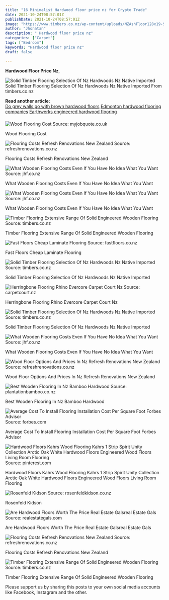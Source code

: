```yaml
---
title: "16 Minimalist Hardwood floor price nz for Crypto Trade"
date: 2021-10-24T08:57:01Z
publishDate: 2021-10-24T08:57:01Z
image: "https://www.timbers.co.nz/wp-content/uploads/NZAshFloor128x19-Scarborough.jpg"
author: "Jhonatan"
description: " Hardwood floor price nz"
categories: ["Carpet"]
tags: ["Bedroom"]
keywords: "Hardwood floor price nz"
draft: false

---
```

<!-- Head tag Code -->
**Hardwood Floor Price Nz**, 

![Solid Timber Flooring Selection Of Nz Hardwoods Nz Native Imported](https://www.timbers.co.nz/wp-content/uploads/NZ-Ash-Board.jpg "Solid Timber Flooring Selection Of Nz Hardwoods Nz Native Imported")
Solid Timber Flooring Selection Of Nz Hardwoods Nz Native Imported From timbers.co.nz

**Read another article:**  
[Do grey walls go with brown hardwood floors](/do-grey-walls-go-with-brown-hardwood-floors/)
[Edmonton hardwood flooring companies](/edmonton-hardwood-flooring-companies/)
[Earthwerks engineered hardwood flooring](/earthwerks-engineered-hardwood-flooring/)




### 

 


![Wood Flooring Cost](https://www.myjobquote.co.uk/assets/img/installing-wood-floor-3-c2m800.jpg "Wood Flooring Cost")
Source: myjobquote.co.uk

Wood Flooring Cost  

![Flooring Costs Refresh Renovations New Zealand](https://www.refreshrenovations.global/images/uploads/Solid-Timber-Flooring.jpg "Flooring Costs Refresh Renovations New Zealand")
Source: refreshrenovations.co.nz

Flooring Costs Refresh Renovations New Zealand  

![What Wooden Flooring Costs Even If You Have No Idea What You Want](https://jhf.co.nz/wp-content/uploads/Types-of-Hardwood-Floor-JHF.jpg "What Wooden Flooring Costs Even If You Have No Idea What You Want")
Source: jhf.co.nz

What Wooden Flooring Costs Even If You Have No Idea What You Want  

![What Wooden Flooring Costs Even If You Have No Idea What You Want](https://jhf.co.nz/wp-content/uploads/What-wooden-floors-cost-Just-Hardwood-Floors.jpg "What Wooden Flooring Costs Even If You Have No Idea What You Want")
Source: jhf.co.nz

What Wooden Flooring Costs Even If You Have No Idea What You Want  

![Timber Flooring Extensive Range Of Solid Engineered Wooden Flooring](https://www.timbers.co.nz/wp-content/uploads/Hard-Oak-Herringbone-Parquet-Engineered-Premium-Unfinished-120x15-8092.jpg "Timber Flooring Extensive Range Of Solid Engineered Wooden Flooring")
Source: timbers.co.nz

Timber Flooring Extensive Range Of Solid Engineered Wooden Flooring  

![Fast Floors Cheap Laminate Flooring](https://www.fastfloors.co.nz/files/theme/images/TrendyOak-95599-1c.jpg "Fast Floors Cheap Laminate Flooring")
Source: fastfloors.co.nz

Fast Floors Cheap Laminate Flooring  

![Solid Timber Flooring Selection Of Nz Hardwoods Nz Native Imported](https://www.timbers.co.nz/wp-content/uploads/NZ-Ash-Board.jpg "Solid Timber Flooring Selection Of Nz Hardwoods Nz Native Imported")
Source: timbers.co.nz

Solid Timber Flooring Selection Of Nz Hardwoods Nz Native Imported  

![Herringbone Flooring Rhino Evercore Carpet Court Nz](https://carpetcourt.nz/wp-content/uploads/2019/10/WEB_Rhino_Herringbone_Tortoise-Shell_Dining-Room1.jpg "Herringbone Flooring Rhino Evercore Carpet Court Nz")
Source: carpetcourt.nz

Herringbone Flooring Rhino Evercore Carpet Court Nz  

![Solid Timber Flooring Selection Of Nz Hardwoods Nz Native Imported](https://www.timbers.co.nz/wp-content/uploads/NZ-Elm_4511-sq.jpg "Solid Timber Flooring Selection Of Nz Hardwoods Nz Native Imported")
Source: timbers.co.nz

Solid Timber Flooring Selection Of Nz Hardwoods Nz Native Imported  

![What Wooden Flooring Costs Even If You Have No Idea What You Want](https://jhf.co.nz/wp-content/uploads/Carpet-vs-Laminate-Flooring-Just-Hardwood-Floors.jpg "What Wooden Flooring Costs Even If You Have No Idea What You Want")
Source: jhf.co.nz

What Wooden Flooring Costs Even If You Have No Idea What You Want  

![Wood Floor Options And Prices In Nz Refresh Renovations New Zealand](https://www.refreshrenovations.global/images/uploads/panoramas/What-hot-underfoot-panos.jpg "Wood Floor Options And Prices In Nz Refresh Renovations New Zealand")
Source: refreshrenovations.co.nz

Wood Floor Options And Prices In Nz Refresh Renovations New Zealand  

![Best Wooden Flooring In Nz Bamboo Hardwood](https://i1.wp.com/www.plantationbamboo.co.nz/wp-content/uploads/2020/12/wooden-flooring-in-Auckland.gif?fit=640%2C400&amp;ssl=1 "Best Wooden Flooring In Nz Bamboo Hardwood")
Source: plantationbamboo.co.nz

Best Wooden Flooring In Nz Bamboo Hardwood  

![Average Cost To Install Flooring Installation Cost Per Square Foot Forbes Advisor](https://www.forbes.com/advisor/wp-content/uploads/2021/03/featured-image-flooring-cost.jpg "Average Cost To Install Flooring Installation Cost Per Square Foot Forbes Advisor")
Source: forbes.com

Average Cost To Install Flooring Installation Cost Per Square Foot Forbes Advisor  

![Hardwood Floors Kahrs Wood Flooring Kahrs 1 Strip Spirit Unity Collection Arctic Oak White Hardwood Floors Engineered Wood Floors Living Room Flooring](https://i.pinimg.com/736x/19/34/46/1934463423c9e6b075abf28b7b5c6d30.jpg "Hardwood Floors Kahrs Wood Flooring Kahrs 1 Strip Spirit Unity Collection Arctic Oak White Hardwood Floors Engineered Wood Floors Living Room Flooring")
Source: pinterest.com

Hardwood Floors Kahrs Wood Flooring Kahrs 1 Strip Spirit Unity Collection Arctic Oak White Hardwood Floors Engineered Wood Floors Living Room Flooring  

![Rosenfeld Kidson](https://rosenfeldkidson.co.nz/attachments/DynamicImage/364_1/banner-image-2.jpg "Rosenfeld Kidson")
Source: rosenfeldkidson.co.nz

Rosenfeld Kidson  

![Are Hardwood Floors Worth The Price Real Estate Galsreal Estate Gals](https://realestategals.com/wp-content/uploads/2020/05/beazy-aX1TTOuq83M-unsplash.jpg "Are Hardwood Floors Worth The Price Real Estate Galsreal Estate Gals")
Source: realestategals.com

Are Hardwood Floors Worth The Price Real Estate Galsreal Estate Gals  

![Flooring Costs Refresh Renovations New Zealand](https://www.refreshrenovations.global/images/uploads/panoramas/Flooring-costs.jpg "Flooring Costs Refresh Renovations New Zealand")
Source: refreshrenovations.co.nz

Flooring Costs Refresh Renovations New Zealand  

![Timber Flooring Extensive Range Of Solid Engineered Wooden Flooring](https://www.timbers.co.nz/wp-content/uploads/NZAshFloor128x19-Scarborough.jpg "Timber Flooring Extensive Range Of Solid Engineered Wooden Flooring")
Source: timbers.co.nz

Timber Flooring Extensive Range Of Solid Engineered Wooden Flooring  

Please support us by sharing this posts to your own social media accounts like Facebook, Instagram and the other.

